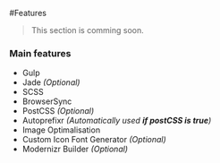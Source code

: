 #Features

> This section is comming soon.

### Main features
* Gulp
* Jade _(Optional)_
* SCSS
* BrowserSync
* PostCSS _(Optional)_
* Autoprefixr _(Automatically used **if postCSS is true**)_
* Image Optimalisation
* Custom Icon Font Generator _(Optional)_
* Modernizr Builder _(Optional)_